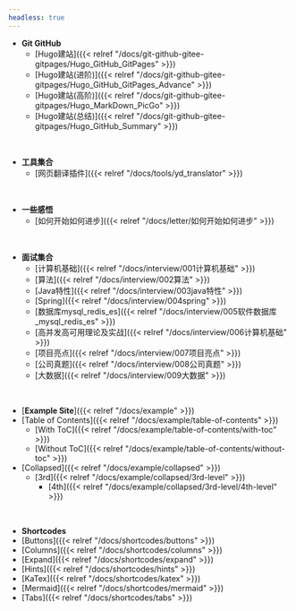 ```yaml
---
headless: true
---
```

- **Git GitHub**
  - [Hugo建站]({{< relref "/docs/git-github-gitee-gitpages/Hugo_GitHub_GitPages" >}})
  - [Hugo建站(进阶)]({{< relref "/docs/git-github-gitee-gitpages/Hugo_GitHub_GitPages_Advance" >}})
  - [Hugo建站(高阶)]({{< relref "/docs/git-github-gitee-gitpages/Hugo_MarkDown_PicGo" >}})
  - [Hugo建站(总结)]({{< relref "/docs/git-github-gitee-gitpages/Hugo_GitHub_Summary" >}})
<br />

- **工具集合**
  - [网页翻译插件]({{< relref "/docs/tools/yd_translator" >}})
<br />

- **一些感悟**
  - [如何开始如何进步]({{< relref "/docs/letter/如何开始如何进步" >}})
<br />

- **面试集合**
  - [计算机基础]({{< relref "/docs/interview/001计算机基础" >}})
  - [算法]({{< relref "/docs/interview/002算法" >}})
  - [Java特性]({{< relref "/docs/interview/003java特性" >}})
  - [Spring]({{< relref "/docs/interview/004spring" >}})
  - [数据库mysql_redis_es]({{< relref "/docs/interview/005软件数据库_mysql_redis_es" >}})
  - [高并发高可用理论及实战]({{< relref "/docs/interview/006计算机基础" >}})
  - [项目亮点]({{< relref "/docs/interview/007项目亮点" >}})
  - [公司真题]({{< relref "/docs/interview/008公司真题" >}})
  - [大数据]({{< relref "/docs/interview/009大数据" >}})
<br />

- [**Example Site**]({{< relref "/docs/example" >}})
- [Table of Contents]({{< relref "/docs/example/table-of-contents" >}})
  - [With ToC]({{< relref "/docs/example/table-of-contents/with-toc" >}})
  - [Without ToC]({{< relref "/docs/example/table-of-contents/without-toc" >}})
- [Collapsed]({{< relref "/docs/example/collapsed" >}})
  - [3rd]({{< relref "/docs/example/collapsed/3rd-level" >}})
    - [4th]({{< relref "/docs/example/collapsed/3rd-level/4th-level" >}})
<br />

- **Shortcodes**
- [Buttons]({{< relref "/docs/shortcodes/buttons" >}})
- [Columns]({{< relref "/docs/shortcodes/columns" >}})
- [Expand]({{< relref "/docs/shortcodes/expand" >}})
- [Hints]({{< relref "/docs/shortcodes/hints" >}})
- [KaTex]({{< relref "/docs/shortcodes/katex" >}})
- [Mermaid]({{< relref "/docs/shortcodes/mermaid" >}})
- [Tabs]({{< relref "/docs/shortcodes/tabs" >}})
<br />
